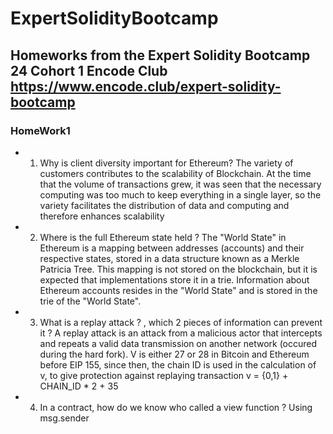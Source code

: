 # ExpertSolidityBootcamp

## Homeworks from the Expert Solidity Bootcamp 24 Cohort 1 Encode Club https://www.encode.club/expert-solidity-bootcamp

### HomeWork1

- 1. Why is client diversity important for Ethereum?
     The variety of customers contributes to the scalability of Blockchain. At the time that the volume of transactions grew, it was seen that the necessary computing was too much to keep everything in a single layer, so the variety facilitates the distribution of data and computing and therefore enhances scalability
- 2. Where is the full Ethereum state held ?
     The "World State" in Ethereum is a mapping between addresses (accounts) and their respective states, stored in a data structure known as a Merkle Patricia Tree. This mapping is not stored on the blockchain, but it is expected that implementations store it in a trie. Information about Ethereum accounts resides in the "World State" and is stored in the trie of the "World State".
- 3. What is a replay attack ? , which 2 pieces of information can prevent it ?
     A replay attack is an attack from a malicious actor that intercepts and repeats a valid data transmission on another network (occured during the hard fork). V is either 27 or 28 in Bitcoin and Ethereum before EIP 155, since then, the chain ID is used in the calculation of v, to give protection against replaying transaction v = {0,1} + CHAIN_ID \* 2 + 35
- 4. In a contract, how do we know who called a view function ?
     Using msg.sender
